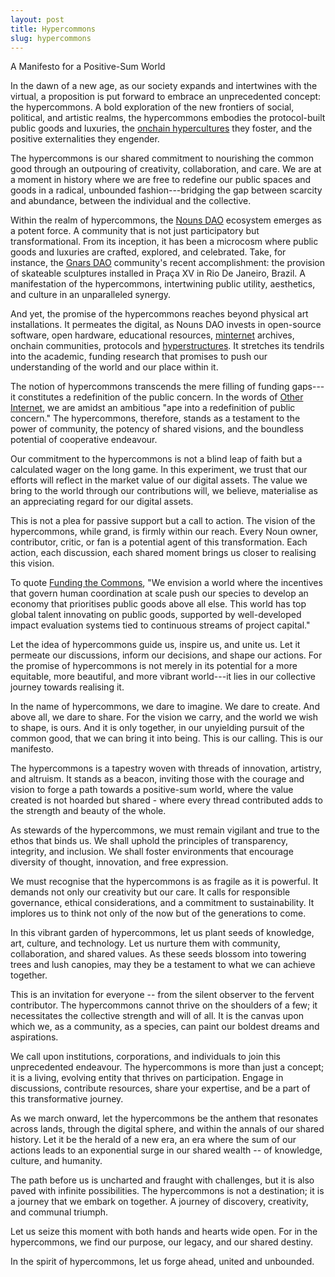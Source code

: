 ```yaml
---
layout: post
title: Hypercommons
slug: hypercommons
---
```


A Manifesto for a Positive-Sum World

In the dawn of a new age, as our society expands and intertwines with the virtual, a proposition is put forward to embrace an unprecedented concept: the hypercommons. A bold exploration of the new frontiers of social, political, and artistic realms, the hypercommons embodies the protocol-built public goods and luxuries, the [onchain hypercultures](https://mirror.xyz/lght.eth/Av_4Vx1U9jDYgDzdrfWQD3FKuXUbMpQ9h5n-KlFz3KQ) they foster, and the positive externalities they engender.

The hypercommons is our shared commitment to nourishing the common good through an outpouring of creativity, collaboration, and care. We are at a moment in history where we are free to redefine our public spaces and goods in a radical, unbounded fashion---bridging the gap between scarcity and abundance, between the individual and the collective.

Within the realm of hypercommons, the [Nouns DAO](https://nouns.wtf/) ecosystem emerges as a potent force. A community that is not just participatory but transformational. From its inception, it has been a microcosm where public goods and luxuries are crafted, explored, and celebrated. Take, for instance, the [Gnars DAO](https://gnars.wtf/) community's recent accomplishment: the provision of skateable sculptures installed in Praça XV in Rio De Janeiro, Brazil. A manifestation of the hypercommons, intertwining public utility, aesthetics, and culture in an unparalleled synergy.

And yet, the promise of the hypercommons reaches beyond physical art installations. It permeates the digital, as Nouns DAO invests in open-source software, open hardware, educational resources, [minternet](https://zora.co/) archives, onchain communities, protocols and [hyperstructures](https://jacob.energy/hyperstructures.html). It stretches its tendrils into the academic, funding research that promises to push our understanding of the world and our place within it.

The notion of hypercommons transcends the mere filling of funding gaps---it constitutes a redefinition of the public concern. In the words of [Other Internet](https://otherinter.net/research/positive-sum-worlds/), we are amidst an ambitious "ape into a redefinition of public concern." The hypercommons, therefore, stands as a testament to the power of community, the potency of shared visions, and the boundless potential of cooperative endeavour.

Our commitment to the hypercommons is not a blind leap of faith but a calculated wager on the long game. In this experiment, we trust that our efforts will reflect in the market value of our digital assets. The value we bring to the world through our contributions will, we believe, materialise as an appreciating regard for our digital assets.

This is not a plea for passive support but a call to action. The vision of the hypercommons, while grand, is firmly within our reach. Every Noun owner, contributor, critic, or fan is a potential agent of this transformation. Each action, each discussion, each shared moment brings us closer to realising this vision.

To quote [Funding the Commons](https://fundingthecommons.io/), "We envision a world where the incentives that govern human coordination at scale push our species to develop an economy that prioritises public goods above all else. This world has top global talent innovating on public goods, supported by well-developed impact evaluation systems tied to continuous streams of project capital."

Let the idea of hypercommons guide us, inspire us, and unite us. Let it permeate our discussions, inform our decisions, and shape our actions. For the promise of hypercommons is not merely in its potential for a more equitable, more beautiful, and more vibrant world---it lies in our collective journey towards realising it.

In the name of hypercommons, we dare to imagine. We dare to create. And above all, we dare to share. For the vision we carry, and the world we wish to shape, is ours. And it is only together, in our unyielding pursuit of the common good, that we can bring it into being. This is our calling. This is our manifesto.

The hypercommons is a tapestry woven with threads of innovation, artistry, and altruism. It stands as a beacon, inviting those with the courage and vision to forge a path towards a positive-sum world, where the value created is not hoarded but shared - where every thread contributed adds to the strength and beauty of the whole.

As stewards of the hypercommons, we must remain vigilant and true to the ethos that binds us. We shall uphold the principles of transparency, integrity, and inclusion. We shall foster environments that encourage diversity of thought, innovation, and free expression.

We must recognise that the hypercommons is as fragile as it is powerful. It demands not only our creativity but our care. It calls for responsible governance, ethical considerations, and a commitment to sustainability. It implores us to think not only of the now but of the generations to come.

In this vibrant garden of hypercommons, let us plant seeds of knowledge, art, culture, and technology. Let us nurture them with community, collaboration, and shared values. As these seeds blossom into towering trees and lush canopies, may they be a testament to what we can achieve together.

This is an invitation for everyone -- from the silent observer to the fervent contributor. The hypercommons cannot thrive on the shoulders of a few; it necessitates the collective strength and will of all. It is the canvas upon which we, as a community, as a species, can paint our boldest dreams and aspirations.

We call upon institutions, corporations, and individuals to join this unprecedented endeavour. The hypercommons is more than just a concept; it is a living, evolving entity that thrives on participation. Engage in discussions, contribute resources, share your expertise, and be a part of this transformative journey.

As we march onward, let the hypercommons be the anthem that resonates across lands, through the digital sphere, and within the annals of our shared history. Let it be the herald of a new era, an era where the sum of our actions leads to an exponential surge in our shared wealth -- of knowledge, culture, and humanity.

The path before us is uncharted and fraught with challenges, but it is also paved with infinite possibilities. The hypercommons is not a destination; it is a journey that we embark on together. A journey of discovery, creativity, and communal triumph.

Let us seize this moment with both hands and hearts wide open. For in the hypercommons, we find our purpose, our legacy, and our shared destiny.

In the spirit of hypercommons, let us forge ahead, united and unbounded.
